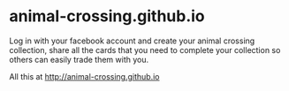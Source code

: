 # animal-crossing.github.io

Log in with your facebook account and create your animal crossing collection, share all the cards that you need to complete your collection so others can easily trade them with you.

All this at http://animal-crossing.github.io